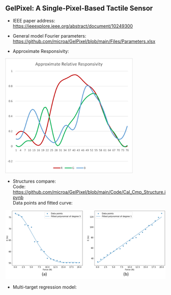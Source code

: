 ## GelPixel: A Single-Pixel-Based Tactile Sensor

* IEEE paper address:
<br>https://ieeexplore.ieee.org/abstract/document/10249300

* General model Fourier parameters: <br>
https://github.com/microa/GelPixel/blob/main/Files/Parameters.xlsx

* Approximate Responsivity:<br>
<img src="https://github.com/microa/GelPixel/blob/main/Files/Picture2.png" width="400px">

* Structures compare:<br>
Code: https://github.com/microa/GelPixel/blob/main/Code/Cal_Cmp_Structure.ipynb<br>
Data points and fitted curve:<br>
<img src="https://github.com/microa/GelPixel/blob/main/Files/strcmp.png" width="600px">

* Multi-target regression model:<br>
